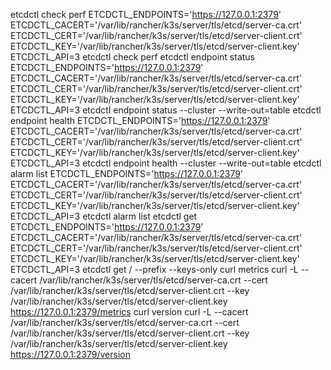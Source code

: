 etcdctl check perf
ETCDCTL_ENDPOINTS='https://127.0.0.1:2379' ETCDCTL_CACERT='/var/lib/rancher/k3s/server/tls/etcd/server-ca.crt' ETCDCTL_CERT='/var/lib/rancher/k3s/server/tls/etcd/server-client.crt' ETCDCTL_KEY='/var/lib/rancher/k3s/server/tls/etcd/server-client.key' ETCDCTL_API=3 etcdctl check perf
etcdctl endpoint status
ETCDCTL_ENDPOINTS='https://127.0.0.1:2379' ETCDCTL_CACERT='/var/lib/rancher/k3s/server/tls/etcd/server-ca.crt' ETCDCTL_CERT='/var/lib/rancher/k3s/server/tls/etcd/server-client.crt' ETCDCTL_KEY='/var/lib/rancher/k3s/server/tls/etcd/server-client.key' ETCDCTL_API=3 etcdctl endpoint status --cluster --write-out=table
etcdctl endpoint health
ETCDCTL_ENDPOINTS='https://127.0.0.1:2379' ETCDCTL_CACERT='/var/lib/rancher/k3s/server/tls/etcd/server-ca.crt' ETCDCTL_CERT='/var/lib/rancher/k3s/server/tls/etcd/server-client.crt' ETCDCTL_KEY='/var/lib/rancher/k3s/server/tls/etcd/server-client.key' ETCDCTL_API=3 etcdctl endpoint health --cluster --write-out=table
etcdctl alarm list
ETCDCTL_ENDPOINTS='https://127.0.0.1:2379' ETCDCTL_CACERT='/var/lib/rancher/k3s/server/tls/etcd/server-ca.crt' ETCDCTL_CERT='/var/lib/rancher/k3s/server/tls/etcd/server-client.crt' ETCDCTL_KEY='/var/lib/rancher/k3s/server/tls/etcd/server-client.key' ETCDCTL_API=3 etcdctl alarm list
etcdctl get
ETCDCTL_ENDPOINTS='https://127.0.0.1:2379' ETCDCTL_CACERT='/var/lib/rancher/k3s/server/tls/etcd/server-ca.crt' ETCDCTL_CERT='/var/lib/rancher/k3s/server/tls/etcd/server-client.crt' ETCDCTL_KEY='/var/lib/rancher/k3s/server/tls/etcd/server-client.key' ETCDCTL_API=3 etcdctl get / --prefix --keys-only
curl metrics
curl -L --cacert /var/lib/rancher/k3s/server/tls/etcd/server-ca.crt --cert /var/lib/rancher/k3s/server/tls/etcd/server-client.crt --key /var/lib/rancher/k3s/server/tls/etcd/server-client.key https://127.0.0.1:2379/metrics
curl version
curl -L --cacert /var/lib/rancher/k3s/server/tls/etcd/server-ca.crt --cert /var/lib/rancher/k3s/server/tls/etcd/server-client.crt --key /var/lib/rancher/k3s/server/tls/etcd/server-client.key https://127.0.0.1:2379/version
